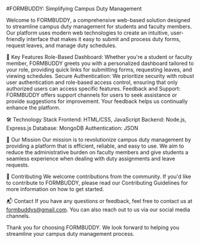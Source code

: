 #FORMBUDDY: Simplifying Campus Duty Management

Welcome to FORMBUDDY, a comprehensive web-based solution designed to streamline campus duty management for students and faculty members. Our platform uses modern web technologies to create an intuitive, user-friendly interface that makes it easy to submit and process duty forms, request leaves, and manage duty schedules.

🌟 Key Features
Role-Based Dashboard: Whether you're a student or faculty member, FORMBUDDY greets you with a personalized dashboard tailored to your role, providing quick links for submitting forms, requesting leaves, and viewing schedules.
Secure Authentication: We prioritize security with robust user authentication and role-based access control, ensuring that only authorized users can access specific features.
Feedback and Support: FORMBUDDY offers support channels for users to seek assistance or provide suggestions for improvement. Your feedback helps us continually enhance the platform.

🛠️ Technology Stack
Frontend: HTML/CSS, JavaScript 
Backend: Node.js, Express.js
Database: MongoDB
Authentication: JSON

🎯 Our Mission
Our mission is to revolutionize campus duty management by providing a platform that is efficient, reliable, and easy to use. We aim to reduce the administrative burden on faculty members and give students a seamless experience when dealing with duty assignments and leave requests.

🤝 Contributing
We welcome contributions from the community. If you'd like to contribute to FORMBUDDY, please read our Contributing Guidelines for more information on how to get started.

📬 Contact
If you have any questions or feedback, feel free to contact us at formbuddys@gmail.com. You can also reach out to us via our social media channels.

Thank you for choosing FORMBUDDY. We look forward to helping you streamline your campus duty management process.
